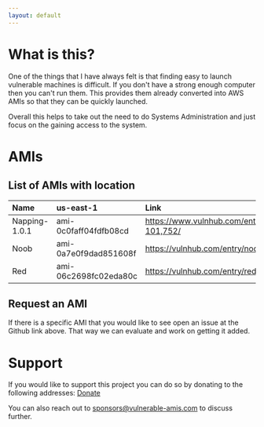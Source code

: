 ```yaml
---
layout: default
---
```


# What is this? 
One of the things that I have always felt is that finding easy to launch vulnerable machines is difficult. If you don't have a strong enough computer then you can't run them. This provides them already converted into AWS AMIs so that they can be quickly launched.

Overall this helps to take out the need to do Systems Administration and just focus on the gaining access to the system. 

# AMIs

## List of AMIs with location

| Name          | us-east-1             | Link                                           |
|:--------------|:----------------------|:-----------------------------------------------|
| Napping-1.0.1 | ami-0c0faff04fdfb08cd | https://www.vulnhub.com/entry/napping-101,752/ |
| Noob          | ami-0a7e0f9dad851608f | https://vulnhub.com/entry/noob-1,746/          |
| Red           | ami-06c2698fc02eda80c | https://vulnhub.com/entry/red-1,753/           |

## Request an AMI
If there is a specific AMI that you would like to see open an issue at the Github link above. That way we can evaluate and work on getting it added.

# Support
If you would like to support this project you can do so by donating to the following addresses: [Donate](https://zohosecurepay.com/checkout/3er0b58-tpz2xx7xk2cvu/Vulnerable-AMIs)

You can also reach out to sponsors@vulnerable-amis.com to discuss further.